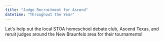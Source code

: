 ```yaml
---
title: "Judge Recruitment for Ascend"
datetime: "Throughout the Year"
---
```

Let's help out the local STOA homeschool debate club, Ascend Texas, and reruit judges around the New Braunfels area for their tournaments!